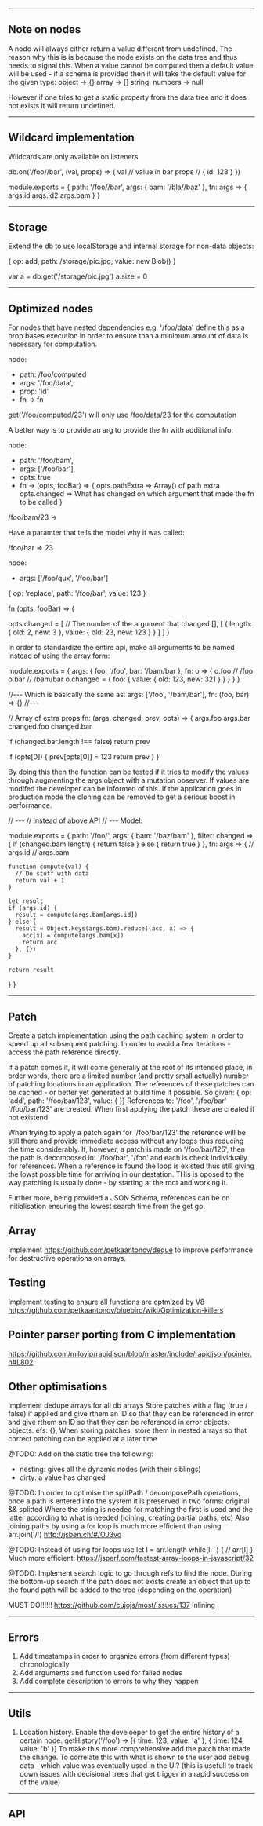 
-----
Note on nodes
-----
A node will always either return a value different from undefined.
The reason why this is is because the node exists on the data tree
and thus needs to signal this. When a value cannot be computed 
then a default value will be used - if a schema is provided then
it will take the default value for the given type:
object -> {}
array -> []
string, numbers -> null

However if one tries to get a static property from the data tree
and it does not exists it will return undefined.

------
Wildcard implementation
------
Wildcards are only available on listeners

db.on('/foo/<id>/bar', (val, props) => {
  val // value in bar
  props // { id: 123 }
})

module.exports = {
  path: '/foo/<id>/bar',
  args: {
    bam: '/bla/<id2>/baz'
  },
  fn: args => {
    args.id
    args.id2
    args.bam
  }
}


----
Storage
----
Extend the db to use localStorage and internal storage for non-data objects:

{
  op: add,
  path: /storage/pic.jpg,
  value: new Blob()
}

var a = db.get('/storage/pic.jpg')
a.size = 0


----
Optimized nodes
----
For nodes that have nested dependencies e.g. '/foo/data' define this as a 
prop bases execution in order to ensure than a minimum amount of data is
necessary for computation.

node:
- path: /foo/computed
- args: '/foo/data',
- prop: 'id'
- fn -> fn

get('/foo/computed/23') will only use /foo/data/23 for the computation

A better way is to provide an arg to provide the fn with additional info:

node:
- path: '/foo/bam',
- args: ['/foo/bar'],
- opts: true
- fn -> (opts, fooBar) => {
  opts.pathExtra => Array() of path extra
  opts.changed => What has changed on which argument that made the fn
  to be called
}

/foo/bam/23 ->

Have a paramter that tells the model why it was called:

/foo/bar => 23

node:
- args: ['/foo/qux', '/foo/bar']

{ op: 'replace', path: '/foo/bar', value: 123 }

fn (opts, fooBar) => {

  opts.changed = [
    // The number of the argument that changed
    [], [ {
      length: {
        old: 2,
        new: 3
      },
      value: {
        old: 23,
        new: 123
      }
    } ]
  ]
}

In order to standardize the entire api, make all arguments to be named instead of using the
array form:

module.exports = {
  args: {
    foo: '/foo',
    bar: '/bam/bar
  },
  fn: o => {
    o.foo // /foo
    o.bar // /bam/bar
    o.changed = { foo: { value: { old: 123, new: 321 } } }
  }
}

//---
Which is basically the same as:
args: ['/foo', '/bam/bar'],
fn: (foo, bar) => {}
//---

// Array of extra props
fn: (args, changed, prev, opts) => {
  args.foo
  args.bar
  changed.foo
  changed.bar

  if (changed.bar.length !== false) return prev

  if (opts[0]) {
    prev[opts[0]] = 123
    return prev
  }
}

By doing this then the function can be tested if it tries to modify the values through augmenting the
args object with a mutation observer.
If values are modifed the developer can be informed of this. If the application goes in production mode the cloning can be removed
to get a serious boost in performance.

// ---
// Instead of above API
// ---
Model:

module.exports = {
  path: '/foo/<id>',
  args: {
    bam: '/baz/bam'
  },
  filter: changed => {
    if (changed.bam.length) {
      return false
    } else {
      return true
    }
  },
  fn: args => {
    // args.id
    // args.bam

    function compute(val) {
      // Do stuff with data
      return val + 1
    }

    let result
    if (args.id) {
      result = compute(args.bam[args.id])
    } else {
      result = Object.keys(args.bam).reduce((acc, x) => {
        acc[x] = compute(args.bam[x])
        return acc
      }, {})
    }

    return result
  }
}

----
Patch
----
Create a patch implementation using the path caching system in order
to speed up all subsequent patching.
In order to avoid a few iterations - access the path reference directly.

If a patch comes it, it will come generally at the root of its intended
place, in order words, there are a limited number (and pretty small actually)
number of patching locations in an application. The references of these
patches can be cached - or better yet generated at build time if possible.
So given:
{ op: 'add', path: '/foo/bar/123', value: { }}
References to:
'/foo',
'/foo/bar'
'/foo/bar/123'
are created. When first applying the patch these are created if not existend.

When trying to apply a patch again for '/foo/bar/123' the reference will be still
there and provide immediate access without any loops thus reducing the time considerably.
If, however, a patch is made on '/foo/bar/125', then the path is decomposed in:
'/foo/bar',
'/foo'
and each is check individually for references. When a reference is found the loop is
existed thus still giving the lowst possible time for arriving in our destation.
THis is oposed to the way patching is usually done - by starting at the root and
working it.

Further more, being provided a JSON Schema, references can be on initialisation
ensuring the lowest search time from the get go.

Array
----
Implement https://github.com/petkaantonov/deque to improve performance
for destructive operations on arrays.

Testing
----
Implement testing to ensure all functions are optmized by V8
https://github.com/petkaantonov/bluebird/wiki/Optimization-killers

Pointer parser porting from C implementation
----
https://github.com/miloyip/rapidjson/blob/master/include/rapidjson/pointer.h#L802


Other optimisations
----
Implement dedupe arrays for all db arrays
Store patches with a flag (true / false) if applied
and give rthem an ID so that they can be referenced in error
and give rthem an ID so that they can be referenced in error
objects.
objects.
efs: {},
When storing patches, store them in nested arrays
so that correct patching can be applied at a later time

@TODO: Add on the static tree the following:
- nesting: gives all the dynamic nodes (with their siblings)
- dirty: a value has changed

@TODO: In order to optimise the splitPath / decomposePath
operations, once a path is entered into the system it is
preserved in two forms: original && splitted
Where the string is needed for matching the first is used
and the latter according to what is needed (joining,
creating partial paths, etc)
Also joining paths by using a for loop is much more
efficient than using arr.join('/')
http://jsben.ch/#/OJ3vo

@TODO: Instead of using for loops use 
let l = arr.length
while(l--) {
 // arr[l]
}
Much more efficient:
https://jsperf.com/fastest-array-loops-in-javascript/32

@TODO: Implement search logic to go through refs
to find the node. During the bottom-up search if the
path does not exists create an object that up to
the found path will be added to the tree (depending
on the operation)

MUST DO!!!!!!
https://github.com/cujojs/most/issues/137
Inlining

------
Errors
------

1. Add timestamps in order to organize errors (from different types) chronologically
2. Add arguments and function used for failed nodes
3. Add complete description to errors to why they happen


-----
Utils
-----
1. Location history. Enable the develoeper to get the entire history of a certain node.
   getHistory('/foo') -> [{ time: 123, value: 'a' }, { time: 124, value: 'b' }]
   To make this more comprehensive add the patch that made the change.
   To correlate this with what is shown to the user add debug data - which value was 
   eventually used in the UI? (this is usefull to track down
   issues with decisional trees that get trigger in a rapid succession of the value)

-----
API
-----



